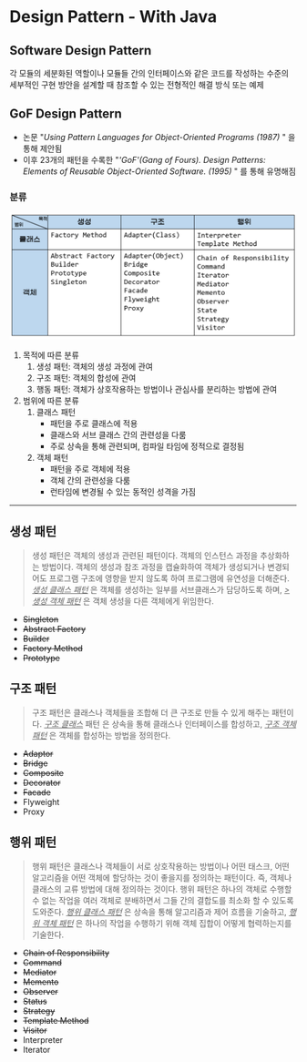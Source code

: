 # Design Pattern - With Java

## Software Design Pattern
각 모듈의 세분화된 역할이나 모듈들 간의 인터페이스와 같은 코드를 작성하는 수준의 세부적인 구현 방안을
설계할 때 참조할 수 있는 전형적인 해결 방식 또는 예제

## GoF Design Pattern
* 논문 "_Using Pattern Languages for Object-Oriented Programs (1987)_ "  을 통해 제안됨
* 이후 23개의 패턴을 수록한 "_'GoF'(Gang of Fours). Design Patterns: Elements of Reusable Object-Oriented Software. (1995)_ " 를 통해 유명해짐

### 분류
![gof table](./gof.png)
1. 목적에 따른 분류
   1. 생성 패턴: 객체의 생성 과정에 관여
   2. 구조 패턴: 객체의 합성에 관여
   3. 행동 패턴: 객체가 상호작용하는 방법이나 관심사를 분리하는 방법에 관여
2. 범위에 따른 분류
   1. 클래스 패턴
      * 패턴을 주로 클래스에 적용
      * 클래스와 서브 클래스 간의 관련성을 다룸
      * 주로 상속을 통해 관련되며, 컴파일 타임에 정적으로 결정됨
   2. 객체 패턴
      * 패턴을 주로 객체에 적용
      * 객체 간의 관련성을 다룸
      * 런타임에 변경될 수 있는 동적인 성격을 가짐
---
## 생성 패턴
> 생성 패턴은 객체의 생성과 관련된 패턴이다. 객체의 인스턴스 과정을 추상화하는 방법이다. 
> 객체의 생성과 참조 과정을 캡슐화하여 객체가 생성되거나 변경되어도 프로그램 구조에 영향을
> 받지 않도록 하여 프로그램에 유연성을 더해준다. <u>*생성 클래스 패턴*</u> 은 객체를 생성하는 일부를 서브클래스가 담당하도록 하며,
> <u>*>생성 객체 패턴*</u> 은 객체 생성을 다른 객체에게 위임한다.

* ~~Singleton~~
* ~~Abstract Factory~~
* ~~Builder~~
* ~~Factory Method~~
* ~~Prototype~~


## 구조 패턴
> 구조 패턴은 클래스나 객체들을 조합해 더 큰 구조로 만들 수 있게 해주는 패턴이다.
> <u>*구조 클래스*</u> 패턴 은 상속을 통해 클래스나 인터페이스를 합성하고,
> <u>*구조 객체 패턴*</u> 은 객체를 합성하는 방법을 정의한다.

* ~~Adaptor~~
* ~~Bridge~~
* ~~Composite~~
* ~~Decorator~~
* ~~Facade~~
* Flyweight
* Proxy

## 행위 패턴
> 행위 패턴은 클래스나 객체들이 서로 상호작용하는 방법이나 어떤 태스크, 어떤 알고리즘을 어떤 객체에 할당하는 것이 좋을지를
> 정의하는 패턴이다. 즉, 객체나 클래스의 교류 방법에 대해 정의하는 것이다. 행위 패턴은 하나의 객체로 수행할 수 없는 작업을
> 여러 객체로 분배하면서 그들 간의 결합도를 최소화 할 수 있도록 도와준다. <u>*행위 클래스 패턴*</u> 은 상속을 통해 
> 알고리즘과 제어 흐름을 기술하고, <u>*행위 객체 패턴*</u> 은 하나의 작업을 수행하기 위해 객체 집합이 어떻게 협력하는지를
> 기술한다.

* ~~Chain of Responsibility~~
* ~~Command~~
* ~~Mediator~~
* ~~Memento~~
* ~~Observer~~
* ~~Status~~
* ~~Strategy~~
* ~~Template Method~~
* ~~Visitor~~
* Interpreter
* Iterator